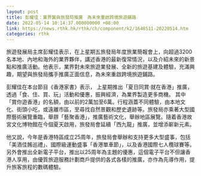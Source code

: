 ```yaml
---
layout: post
title: 彭耀佳：業界冀與旅發局推廣　為未來重啟跨境旅遊鋪路
date: 2022-05-14 10:14:37.000000000 +08:00
link: https://news.rthk.hk/rthk/ch/component/k2/1648511-20220514.htm
categories: rthk
---
```


旅遊發展局主席彭耀佳表示，在上星期五旅發局年度旅業簡報會上，向超過3200名本地、內地和海外的業界夥伴，講述香港的最新復常情況，以及介紹未來的新景點和推廣活動。他表示，業界對未來旅遊業發展、全新的旅遊基建及體驗，充滿興趣，期望與旅發局攜手推廣正面信息，為未來重啟跨境旅遊鋪路。

彭耀佳在本台節目《香港家書》表示， 上星期推出「夏日同賞‧就在香港」推廣，透過「食、住、買、玩」活動和優惠，振興經濟，為業界製造更多商機。 其中「賞你遊香港」的名額，由以前的2萬加至6萬。行程涵蓋不同體驗，由本地文化、街頭小吃，或遠離市區，至尋找自然景觀和歷史遺跡等。旅發局亦乘著大型國際藝術展覽重臨，舉辧「藝聚香港」，推廣藝術文化，舉辦地區展覽。隨着香港故宮文化博物館在今個夏天啟用，旅發局會延續「西九龍」推廣，並增添嶄新元素。

他又說，今年是香港特區成立25周年，旅發局會舉辦和支持更多大型盛事，包括「美酒佳餚巡禮」、國際級運動盛事「香港單車節」，以及香港國際七人欖球賽等。另外會推出全新電子平台，推出以25周年為主題的優惠，這個電子平台不但讓香港人享用，由優質旅遊服務計劃商戶提供的各式各樣的推廣，亦作為先導作用，提升旅客旅程的數碼體驗。
